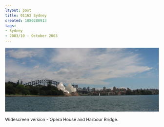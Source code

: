 ```yaml
---
layout: post
title: 01162 Sydney
created: 1080280913
tags:
- Sydney
- 2003/10 - October 2003
---
```


<img src="/image/images/img_1162-b-439.jpg"/>

Widescreen version - Opera House and Harbour Bridge.
